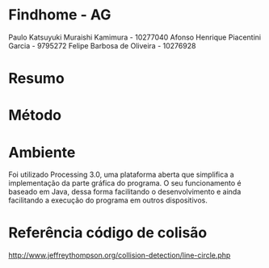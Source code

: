 # Findhome - AG
Paulo Katsuyuki Muraishi Kamimura - 10277040
Afonso Henrique Piacentini Garcia - 9795272
Felipe Barbosa de Oliveira - 10276928

# Resumo

# Método

# Ambiente
Foi utilizado Processing 3.0, uma plataforma aberta que simplifica a implementação da parte gráfica do programa. O seu funcionamento é baseado em Java, dessa forma facilitando o desenvolvimento e ainda facilitando a execução do programa em outros dispositivos.




# Referência código de colisão
http://www.jeffreythompson.org/collision-detection/line-circle.php

